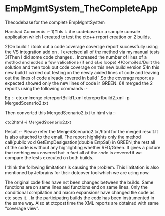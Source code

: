 # EmpMgmtSystem_TheCompleteApp
Thecodebase for the complete EmpMgmtSystem


Harshad Comments :- 1)This is the codebase for a sample console application which I created to test the ctc++ report creation on 2 builds.

2)On build 1 i took out a code coverage coverage report successfully using the VS integration add on . I exercised all of the method via my manual tests
3)Then I did some code changes .. Increased the number of lines of a method and added a few validations (if and else loops)
4)Compiled/Built the solution and then took out code coverage on this new build version
5)In this new build I carried out testing on the newly added lines of code and leaving out the lines of code already covered in build 1.So the coverage
report as expected showed only the new lines of code in GREEN.
6)I merged the 2 reports using the following commands :-

Eg :- ctcxmlmerge ctcreportBuild1.xml ctcreportbuild2.xml -p MergedScenario2.txt

Then converted this MergedScenario2.txt to html via :-

ctc2html -i MergedScenario2.txt

Result :-
Please refer the MergedScenario2.txt/html  for the merged result.It is also attached to the email.
The report highlights only the method call(public void GetEmpDesignation(double EmpSal) in GREEN ,the rest all of the code is without any highlighting
whether RED/Green. It gives a picture that nothing was covered but in fact all of the code is covered if we compare the tests executed on both builds.

I think the following limitations is causing the problem. This limitation is also mentioned by Jetbrains for their dotcover tool which we are using now.

The original code files have not been changed between the builds. Same
functions are on same lines and functions end on same lines. Only the conditional
compilation and macro expansions have changed the code as ctc sees it.
.
In the participating builds the code has been instrumented in the same way. Also
at ctcpost time the XML reports are obtained with same “coverage view”.
